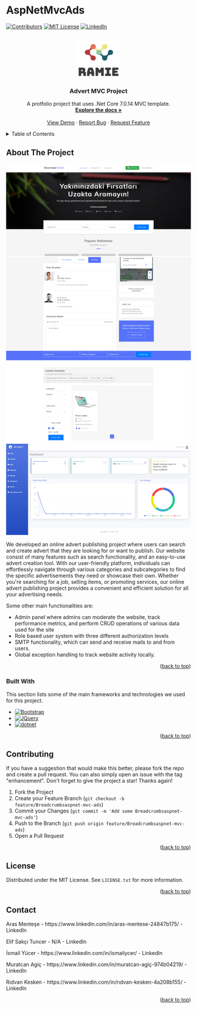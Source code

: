 # AspNetMvcAds

<!-- Improved compatibility of back to top link: See: https://github.com/othneildrew/Best-README-Template/pull/73 -->
<a name="readme-top"></a>
<!--
*** Thanks for checking out the Best-README-Template. If you have a suggestion
*** that would make this better, please fork the repo and create a pull request
*** or simply open an issue with the tag "enhancement".
*** Don't forget to give the project a star!
*** Thanks again! Now go create something AMAZING! :D
-->



<!-- PROJECT SHIELDS -->
<!--
*** I'm using markdown "reference style" links for readability.
*** Reference links are enclosed in brackets [ ] instead of parentheses ( ).
*** See the bottom of this document for the declaration of the reference variables
*** for contributors-url, forks-url, etc. This is an optional, concise syntax you may use.
*** https://www.markdownguide.org/basic-syntax/#reference-style-links
-->
[![Contributors][contributors-shield]][contributors-url]
[![MIT License][license-shield]][license-url]
[![LinkedIn][linkedin-shield]][linkedin-url]



<!-- PROJECT LOGO -->
<br />
<div align="center">
  <a href="https://github.com/Wtell64/aspnet-mvc-ads">
    <img src="github-img/logo.png" alt="Logo" width="120" height="100">
  </a>

  <h3 align="center">Advert MVC Project</h3>

  <p align="center">
    A protfolio project that uses .Net Core 7.0.14 MVC template.
    <br />
    <a href="https://github.com/othneildrew/Best-README-Template"><strong>Explore the docs »</strong></a>
    <br />
    <br />
    <a href="https://github.com/othneildrew/Best-README-Template">View Demo</a>
    ·
    <a href="https://github.com/Wtell64/aspnet-mvc-ads/issues">Report Bug</a>
    ·
    <a href="https://github.com/Wtell64/aspnet-mvc-ads/blob/master/README.md">Request Feature</a>
  </p>
</div>



<!-- TABLE OF CONTENTS -->
<details>
  <summary>Table of Contents</summary>
  <ol>
    <li>
      <a href="#about-the-project">About The Project</a>
      <ul>
        <li><a href="#built-with">Built With</a></li>
      </ul>
    </li>
    <li><a href="#contributing">Contributing</a></li>
    <li><a href="#license">License</a></li>
    <li><a href="#contact">Contact</a></li>
  </ol>
</details>



<!-- ABOUT THE PROJECT -->
## About The Project

<img src="github-img/anasayfa.png" alt="Logo">
<img src="github-img/comment.png" alt="Logo">
<img src="github-img/search.png" alt="Logo">
<img src="github-img/admin.png" alt="Logo">


We developed an online advert publishing project where users can search and create advert that they are looking for or want to publish. Our website consist of many features such as search functionality, and an easy-to-use advert creation tool. With our user-friendly platform, individuals can effortlessly navigate through various categories and subcategories to find the specific advertisements they need or showcase their own. Whether you're searching for a job, selling items, or promoting services, our online advert publishing project provides a convenient and efficient solution for all your advertising needs.

Some other main functionalities are:
* Admin panel where admins can moderate the website, track performance metrics, and perform CRUD operations of various data used for the site
* Role based user system with three different authorization levels
* SMTP functionality, which can send and receive mails to and from users.
* Global exception handling to track website activity locally.

<p align="right">(<a href="#readme-top">back to top</a>)</p>



### Built With

This section lists some of the main frameworks and technologies we used for this project.

* [![Bootstrap][Bootstrap.com]][Bootstrap-url]
* [![JQuery][JQuery.com]][JQuery-url]
* [![dotnet][dotnet.com]][dotnet-url]

<p align="right">(<a href="#readme-top">back to top</a>)</p>

<!-- CONTRIBUTING -->
## Contributing

If you have a suggestion that would make this better, please fork the repo and create a pull request. You can also simply open an issue with the tag "enhancement".
Don't forget to give the project a star! Thanks again!

1. Fork the Project
2. Create your Feature Branch (`git checkout -b feature/Breadcrumbsaspnet-mvc-ads`)
3. Commit your Changes (`git commit -m 'Add some Breadcrumbsaspnet-mvc-ads'`)
4. Push to the Branch (`git push origin feature/Breadcrumbsaspnet-mvc-ads`)
5. Open a Pull Request

<p align="right">(<a href="#readme-top">back to top</a>)</p>



<!-- LICENSE -->
## License

Distributed under the MIT License. See `LICENSE.txt` for more information.

<p align="right">(<a href="#readme-top">back to top</a>)</p>



<!-- CONTACT -->
## Contact

<p>Aras Menteşe - https://www.linkedin.com/in/aras-mentese-24847b175/ - LinkedIn </p>
<p>Elif Sakçı Tuncer - N/A - LinkedIn </p>
<p>İsmail Yücer - https://www.linkedin.com/in/ismailycer/ - LinkedIn</p>
<p>Muratcan Agiç - https://www.linkedin.com/in/muratcan-agiç-974b04219/ - LinkedIn</p>
<p>Rıdvan Kesken - https://www.linkedin.com/in/rıdvan-kesken-4a208b155/ - LinkedIn</p>


<p align="right">(<a href="#readme-top">back to top</a>)</p>

<!-- MARKDOWN LINKS & IMAGES -->
<!-- https://www.markdownguide.org/basic-syntax/#reference-style-links -->
[contributors-shield]: https://img.shields.io/badge/CONTRIBUTORS-5-blue?style=for-the-badge
[contributors-url]: https://github.com/Wtell64/aspnet-mvc-ads/graphs/contributors
[forks-shield]: https://img.shields.io/github/forks/othneildrew/Best-README-Template.svg?style=for-the-badge
[forks-url]: https://github.com/othneildrew/Best-README-Template/network/members
[stars-shield]: https://img.shields.io/github/stars/othneildrew/Best-README-Template.svg?style=for-the-badge
[stars-url]: https://github.com/othneildrew/Best-README-Template/stargazers
[issues-shield]: https://img.shields.io/github/issues/othneildrew/Best-README-Template.svg?style=for-the-badge
[issues-url]: https://github.com/othneildrew/Best-README-Template/issues
[license-shield]: https://img.shields.io/github/license/othneildrew/Best-README-Template.svg?style=for-the-badge
[license-url]: https://github.com/othneildrew/Best-README-Template/blob/master/LICENSE.txt
[linkedin-shield]: https://img.shields.io/badge/-LinkedIn-black.svg?style=for-the-badge&logo=linkedin&colorB=555
[linkedin-url]: https://www.linkedin.com/in/aras-mentese-24847b175/
[product-screenshot]: images/screenshot.png

[React.js]: https://img.shields.io/badge/React-20232A?style=for-the-badge&logo=react&logoColor=61DAFB
[React-url]: https://reactjs.org/
[Vue.js]: https://img.shields.io/badge/Vue.js-35495E?style=for-the-badge&logo=vuedotjs&logoColor=4FC08D
[Vue-url]: https://vuejs.org/
[Angular.io]: https://img.shields.io/badge/Angular-DD0031?style=for-the-badge&logo=angular&logoColor=white
[Angular-url]: https://angular.io/
[Svelte.dev]: https://img.shields.io/badge/Svelte-4A4A55?style=for-the-badge&logo=svelte&logoColor=FF3E00
[Svelte-url]: https://svelte.dev/
[Laravel.com]: https://img.shields.io/badge/Laravel-FF2D20?style=for-the-badge&logo=laravel&logoColor=white
[Laravel-url]: https://laravel.com
[Bootstrap.com]: https://img.shields.io/badge/Bootstrap-563D7C?style=for-the-badge&logo=bootstrap&logoColor=white
[Bootstrap-url]: https://getbootstrap.com
[JQuery.com]: https://img.shields.io/badge/jQuery-0769AD?style=for-the-badge&logo=jquery&logoColor=white
[JQuery-url]: https://jquery.com 
[dotnet.com]: https://img.shields.io/badge/.Net-purple?style=for-the-badge&logo=dotnet
[dotnet-url]: https://dotnet.microsoft.com/en-us/

